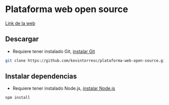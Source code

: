 # Plataforma web open source

[Link de la web](https://kevintorresc.github.io/plataforma-web-open-source/public/index.html)

## Descargar

* Requiere tener instalado Git, [instalar Git](https://git-scm.com/)

```bash
git clone https://github.com/kevintorresc/plataforma-web-open-source.git
```

## Instalar dependencias

* Requiere tener instalado Node.js, [instalar Node.js](https://nodejs.org/es/)

```bash
npm install
```

